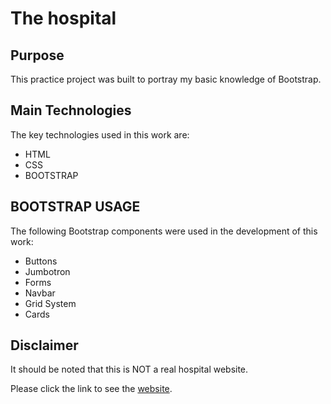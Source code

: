 # The hospital

## Purpose
This practice project was built to portray my basic knowledge of Bootstrap.

## Main Technologies
The key technologies used in this work are:
* HTML
* CSS
* BOOTSTRAP

## BOOTSTRAP USAGE
The following Bootstrap components were used in the development of this work:
- Buttons
- Jumbotron
- Forms
- Navbar
- Grid System
- Cards

## Disclaimer
It should be noted that this is NOT a real hospital website.

Please click the link to see the [website](https://immanuel5015.github.io/hospital/hospital.html).
